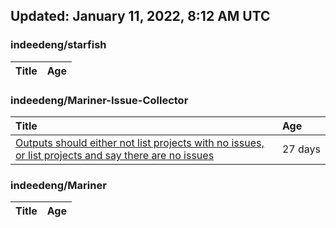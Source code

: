 ## Updated: January 11, 2022, 8:12 AM UTC


### indeedeng/starfish
|**Title**|**Age**|
|:----|:----|


### indeedeng/Mariner-Issue-Collector
|**Title**|**Age**|
|:----|:----|
|[Outputs should either not list projects with no issues, or list projects and say there are no issues](https://github.com/indeedeng/Mariner-Issue-Collector/issues/40)|27&nbsp;days|


### indeedeng/Mariner
|**Title**|**Age**|
|:----|:----|